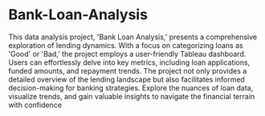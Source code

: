 # Bank-Loan-Analysis
This data analysis project, 'Bank Loan Analysis,' presents a comprehensive exploration of lending dynamics. With a focus on categorizing loans as 'Good' or 'Bad,' the project employs a user-friendly Tableau dashboard. Users can effortlessly delve into key metrics, including loan applications, funded amounts, and repayment trends. The project not only provides a detailed overview of the lending landscape but also facilitates informed decision-making for banking strategies. Explore the nuances of loan data, visualize trends, and gain valuable insights to navigate the financial terrain with confidence
